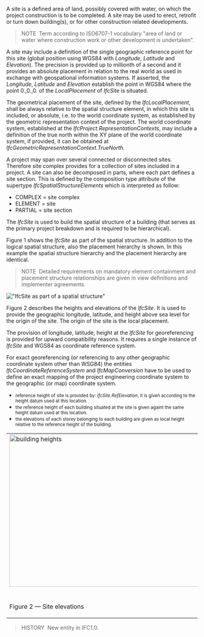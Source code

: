A site is a defined area of land, possibly covered with water, on which the project construction is to be completed. A site may be used to erect, retrofit or turn down building(s), or for other construction related developments.

> NOTE&nbsp; Term according to ISO6707-1 vocabulary "area of land or water where construction work or other development is undertaken".

A site may include a definition of the single geographic reference point for this site (global position using WGS84 with _Longitude_, _Latitude_ and _Elevation_). The precision is provided up to millionth of a second and it provides an absolute placement in relation to the real world as used in exchange with geospational information systems. If asserted, the _Longitude_, _Latitude_ and _Elevation_ establish the point in WGS84 where the point 0.,0.,0. of the _LocalPlacement_ of _IfcSite_ is situated.

The geometrical placement of the site, defined by the _IfcLocalPlacement_, shall be always relative to the spatial structure element, in which this site is included, or absolute, i.e. to the world coordinate system, as established by the geometric representation context of the project. The world coordinate system, established at the _IfcProject.RepresentationContexts_, may include a definition of the true north within the XY plane of the world coordinate system, if provided, it can be obtained at _IfcGeometricRepresentationContext.TrueNorth_.

A project may span over several connected or disconnected sites. Therefore site complex provides for a collection of sites included in a project. A site can also be decomposed in parts, where each part defines a site section. This is defined by the composition type attribute of the supertype _IfcSpatialStructureElements_ which is interpreted as follow:

* COMPLEX = site complex
* ELEMENT = site
* PARTIAL = site section

The _IfcSite_ is used to build the spatial structure of a building (that serves as the primary project breakdown and is required to be hierarchical).

Figure 1 shows the _IfcSite_ as part of the spatial structure. In addition to the logical spatial structure, also the placement hierarchy is shown. In this example the spatial structure hierarchy and the placement hierarchy are identical.

> NOTE&nbsp; Detailed requirements on mandatory element containment and placement structure relationships are given in view definitions and implementer agreements.

!["IfcSite as part of a spatial structure"](../../../../../../figures/ifcsite-spatialstructure.png "Figure 1 &mdash; Site composition")

Figure 2 describes the heights and elevations of the _IfcSite_. It is used to provide the geographic longitude, latitude, and height above sea level for the origin of the site. The origin of the site is the local placement.

The provision of longitude, latitude, height at the _IfcSite_ for georeferencing is provided for upward compatibility reasons. It requires a single instance of _IfcSite_ and WGS84 as coordinate reference system.

For exact georeferencing (or referencing to any other geographic coordinate system other than WSG84) the entities _IfcCoordinateReferenceSystem_ and _IfcMapConversion_ have to be used to define an exact mapping of the project engineering coordinate system to the geographic (or map) coordinate system.

* <small>reference height of site is provided by: <em>IfcSite.RefElevation</em>, it is given according to the height datum used at this location.</small>
* <small>the reference height of each building situated at the site is given againt the same height datum used at this location.</small>
* <small>the elevations of each storey belonging to each building are given as local height relative to the reference height of the building.</small>

<table border="0" cellpadding="2" cellspacing="2" summary="attribute use">
<tbody>
<tr valign="top">
<td align="left" valign="top"><img src="../../../../../../figures/ifcsite_heights.png" alt="building heights" border="0" height="400" width="500">&nbsp;</td>
</tr>
<tr>
<td>
<p class="figure">Figure 2 &mdash; Site elevations</p>
</td>
</tr>
</tbody>
</table>

> HISTORY &nbsp;New entity in IFC1.0.

